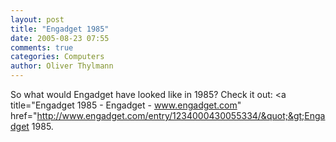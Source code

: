 ```yaml
---
layout: post
title: "Engadget 1985"
date: 2005-08-23 07:55
comments: true
categories: Computers
author: Oliver Thylmann
---
```



So what would Engadget have looked like in 1985? Check it out: &lt;a title=&quot;Engadget 1985 - Engadget - www.engadget.com&quot; href=&quot;http://www.engadget.com/entry/1234000430055334/&quot;&gt;Engadget 1985.


